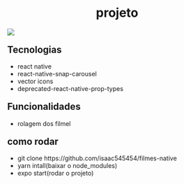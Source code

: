
<h1 style="text-align: center">projeto</h1>
<img src="20221024_113822.gif">
 


<h2 style="margin-top: 20px">Tecnologias</h2>
<ul>
  <li>react native</li>
  <li>react-native-snap-carousel</li>
  <li>vector icons</li>
  <li>deprecated-react-native-prop-types</li>
</ul>

<h2 style="margin-top: 20px">Funcionalidades</h2>
<ul>
  <li>rolagem dos filmel</li>  
</ul>

<h2 style="margin-top: 20px">como rodar</h2>
<ul>
   <li>git clone https://github.com/isaac545454/filmes-native</li>
   <li>yarn intall(baixar o node_modules)</li> 
   <li>expo start(rodar o projeto)</li> 
</u
